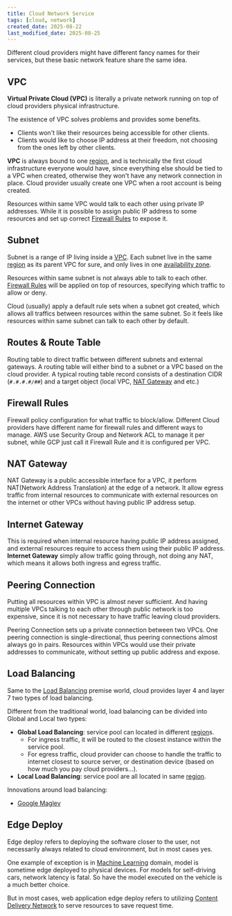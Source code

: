 ```yaml
---
title: Cloud Network Service
tags: [cloud, network]
created_date: 2025-08-22
last_modified_date: 2025-08-25
---
```


Different cloud providers might have different fancy names for their services, but these basic network feature share the same idea.

## VPC

**Virtual Private Cloud (VPC)** is literally a private network running on top of cloud providers physical infrastructure.

The existence of VPC solves problems and provides some benefits.

- Clients won't like their resources being accessible for other clients.
- Clients would like to choose IP address at their freedom, not choosing from the ones left by other clients.

**VPC** is always bound to one [region](note/by/developer/cloud_basic.md#Concepts), and is technically the first cloud infrastructure everyone would have, since everything else should be tied to a VPC when created, otherwise they won't have any network connection in place. Cloud provider usually create one VPC when a root account is being created.

Resources within same VPC would talk to each other using private IP addresses. While it is possible to assign public IP address to some resources and set up correct [Firewall Rules](#Firewall%20Rules) to expose it.

## Subnet

Subnet is a range of IP living inside a [VPC](#VPC). Each subnet live in the same [region](note/by/developer/cloud_basic.md#Concepts) as its parent VPC for sure, and only lives in one [availability zone](note/by/developer/cloud_basic.md#Concepts).

Resources within same subnet is not always able to talk to each other. [Firewall Rules](#Firewall%20Rules) will be applied on top of resources, specifying which traffic to allow or deny.

Cloud (usually) apply a default rule sets when a subnet got created, which allows all traffics between resources within the same subnet. So it feels like resources within same subnet can talk to each other by default.

## Routes & Route Table

Routing table to direct traffic between different subnets and external gateways. A routing table will either bind to a subnet or a VPC based on the cloud provider. A typical routing table record consists of a destination CIDR (`#.#.#.#/##`) and a target object (local VPC, [NAT Gateway](#NAT%20Gateway) and etc.)

## Firewall Rules

Firewall policy configuration for what traffic to block/allow. Different Cloud providers have different name for firewall rules and different ways to manage. AWS use Security Group and Network ACL to manage it per subnet, while GCP just call it Firewall Rule and it is configured per VPC.

## NAT Gateway

NAT Gateway is a public accessible interface for a VPC, it perform NAT(Network Address Translation) at the edge of a network. It allow egress traffic from internal resources to communicate with external resources on the internet or other VPCs without having public IP address setup.

## Internet Gateway

This is required when internal resource having public IP address assigned, and external resources require to access them using their public IP address. **Internet Gateway** simply allow traffic going through, not doing any NAT, which means it allows both ingress and egress traffic.

## Peering Connection

Putting all resources within VPC is almost never sufficient. And having multiple VPCs talking to each other through public network is too expensive, since it is not necessary to have traffic leaving cloud providers.

Peering Connection sets up a private connection between two VPCs. One peering connection is single-directional, thus peering connections almost always go in pairs. Resources within VPCs would use their private addresses to communicate, without setting up public address and expose.

## Load Balancing

Same to the [Load Balancing](note/by/developer/linux_network.md#Load%20Balancing) premise world, cloud provides layer 4 and layer 7 two types of load balancing.

Different from the traditional world, load balancing can be divided into Global and Local two types:

- **Global Load Balancing**: service pool can located in different [region](note/by/developer/cloud_basic.md#Concepts)s.
	- For ingress traffic, it will be routed to the closest instance within the service pool.
	- For egress traffic, cloud provider can choose to handle the traffic to internet closest to source server, or destination device (based on how much you pay cloud providers...).
- **Local Load Balancing**: service pool are all located in same [region](note/by/developer/cloud_basic.md#Concepts).

Innovations around load balancing:

- [Google Maglev](note/by/developer/cloud_network_infrastructure.md#Google%20Maglev)

## Edge Deploy

Edge deploy refers to deploying the software closer to the user, not necessarily always related to cloud environment, but in most cases yes.

One example of exception is in [Machine Learning](note/by/developer/machine_learning_basic.md) domain, model is sometime edge deployed to physical devices. For models for self-driving cars, network latency is fatal. So have the model executed on the vehicle is a much better choice.

But in most cases, web application edge deploy refers to utilizing [Content Delivery Network](note/by/developer/content_delivery_network.md) to serve resources to save request time. 
